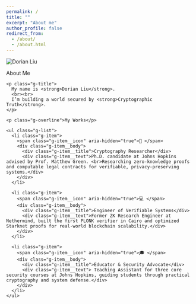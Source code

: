 ```yaml
---
permalink: /
title: ""
excerpt: "About me"
author_profile: false
redirect_from:
  - /about/
  - /about.html
---
```


<!-- Split Layout: Left Image | Right Content -->
<section class="g-split">
  <div class="g-split__media">
    <img src="{{ '/images/img_6937.jpg' | relative_url }}" alt="Dorian Liu">

  </div>

  <div class="g-split__content">
    <p class="g-overline">About Me</p>

    <p class="g-title">
      My name is <strong>Dorian Liu</strong>.
      <br><br>
      I’m building a world secured by <strong>Cryptographic Truth</strong>.
    </p>

    <p class="g-overline">My Works</p>

    <ul class="g-list">
      <li class="g-item">
        <span class="g-item__icon" aria-hidden="true">🔐 </span>
        <div class="g-item__body">
          <div class="g-item__title">Cryptography Researcher</div>
          <div class="g-item__text">Ph.D. candidate at Johns Hopkins advised by Prof. Matthew Green. <br>Researching zero-knowledge proofs and computable legal contracts for verifiable, privacy-preserving systems.</div>
        </div>
      </li>

      <li class="g-item">
        <span class="g-item__icon" aria-hidden="true">💻 </span>
        <div class="g-item__body">
          <div class="g-item__title">Engineer of Verifiable Systems</div>
          <div class="g-item__text">Former ZK Research Engineer at Nethermind, built the first PLONK verifier in Cairo and optimized Starknet proofs for real-world blockchain scalability.</div>
        </div>
      </li>

      <li class="g-item">
        <span class="g-item__icon" aria-hidden="true">🎓 </span>
        <div class="g-item__body">
          <div class="g-item__title">Educator & Security Advocate</div>
          <div class="g-item__text"> Teaching Assistant for three core security courses at Johns Hopkins, guiding students through practical cryptography and system defense.</div>
        </div>
      </li>
    </ul>

  </div>
</section>

